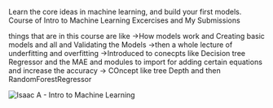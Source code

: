 Learn the core ideas in machine learning, and build your first models.
Course of Intro to Machine Learning Excercises and My Submissions

things that are in this course are like
->How models work and Creating basic models and all and Validating the Models
->then a whole lecture of underfitting and overfitting
->Introduced to conecpts like Decision tree Regressor and the MAE and modules to import 
for adding certain equations and increase the accuracy 
-> COncept like tree Depth and then RandomForestRegressor 

![Isaac A - Intro to Machine Learning](https://user-images.githubusercontent.com/81617518/189495569-e03a92f1-e205-41c3-9143-c84f0477177a.png)

